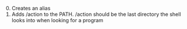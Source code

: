 0. Creates an alias
2. Adds /action to the PATH. /action should be the last directory the shell looks into when looking for a program
